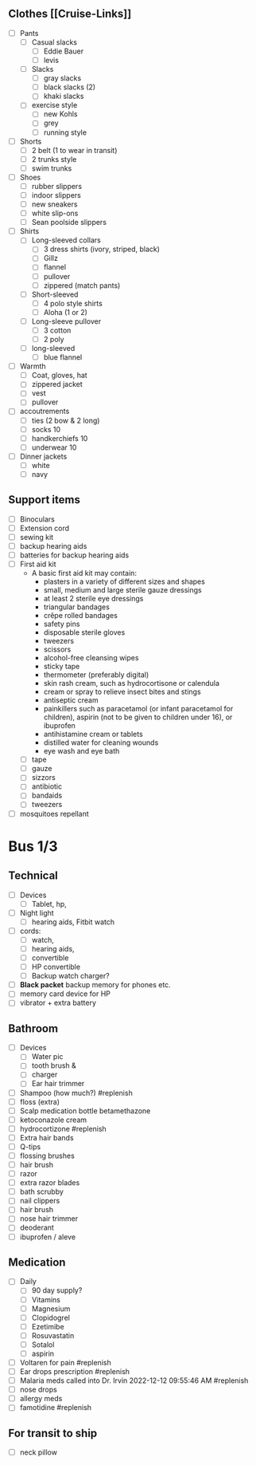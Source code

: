 ## Clothes [[Cruise-Links]]
- [ ] Pants
	- [ ] Casual slacks
		- [ ] Eddie Bauer
		- [ ] levis 
	- [ ] Slacks
		- [ ] gray slacks
		- [ ] black slacks (2)
		- [ ] khaki slacks
	- [ ] exercise style
		- [ ] new Kohls
		- [ ] grey
		- [ ] running style
- [ ] Shorts
	- [ ] 2 belt (1 to wear in transit)
	- [ ] 2 trunks style
	- [ ] swim trunks
- [ ] Shoes
	- [ ] rubber slippers
	- [ ] indoor slippers
	- [ ] new sneakers
	- [ ] white slip-ons
	- [ ] Sean poolside slippers
- [ ] Shirts
	- [ ] Long-sleeved collars
		- [ ] 3 dress shirts (ivory, striped, black)
		- [ ] Gillz
		- [ ] flannel
		- [ ] pullover
		- [ ] zippered (match pants)
	- [ ] Short-sleeved
		- [ ] 4 polo style shirts
		- [ ] Aloha (1 or 2)
	- [ ] Long-sleeve pullover
		- [ ] 3 cotton
		- [ ] 2 poly
	- [ ] long-sleeved
		- [ ] blue flannel
- [ ] Warmth
	- [ ] Coat, gloves, hat
	- [ ] zippered jacket
	- [ ] vest
	- [ ] pullover
- [ ] accoutrements
	- [ ] ties (2 bow & 2 long)
	- [ ] socks 10
	- [ ] handkerchiefs 10
	- [ ] underwear 10
- [ ] Dinner jackets
	- [ ] white
	- [ ] navy
## Support items
- [ ] Binoculars
- [ ] Extension cord 
- [ ] sewing kit
- [ ] backup hearing aids
- [ ] batteries for backup hearing aids
- [ ] First aid kit
	- A basic first aid kit may contain:
		- plasters in a variety of different sizes and shapes
		- small, medium and large sterile gauze dressings
		- at least 2 sterile eye dressings
		- triangular bandages
		- crêpe rolled bandages
		- safety pins
		- disposable sterile gloves
		- tweezers
		- scissors
		- alcohol-free cleansing wipes
		- sticky tape
		- thermometer (preferably digital)
		- skin rash cream, such as hydrocortisone or calendula
		- cream or spray to relieve insect bites and stings
		- antiseptic cream
		- painkillers such as paracetamol (or infant paracetamol for children), aspirin (not to be given to children under 16), or ibuprofen
		- antihistamine cream or tablets
		- distilled water for cleaning wounds
		- eye wash and eye bath
	- [ ] tape
	- [ ] gauze
	- [ ] sizzors
	- [ ] antibiotic
	- [ ] bandaids
	- [ ] tweezers
- [ ] mosquitoes repellant
# Bus 1/3
## Technical
- [ ] Devices
	- [ ] Tablet, hp,
- [ ] Night light
	- [ ] hearing aids, Fitbit watch
- [ ] cords: 
	- [ ] watch, 
	- [ ] hearing aids, 
	- [ ] convertible
	- [ ] HP convertible
	- [ ] Backup watch charger?
- [ ] **Black packet** backup memory for phones etc.
- [ ] memory card device for HP
- [ ] vibrator + extra battery 
## Bathroom
- [ ] Devices
	- [ ] Water pic
	- [ ] tooth brush & 
	- [ ] charger
	- [ ] Ear hair trimmer
- [ ] Shampoo (how much?) #replenish 
- [ ] floss (extra)
- [ ] Scalp medication bottle betamethazone
- [ ] ketoconazole cream
- [ ] hydrocortizone #replenish 
- [ ] Extra hair bands
- [ ] Q-tips
- [ ] flossing brushes
- [ ] hair brush
- [ ] razor 
- [ ] extra razor blades
- [ ] bath scrubby
- [ ] nail clippers
- [ ] hair brush
- [ ] nose hair trimmer
- [ ] deoderant
- [ ] ibuprofen / aleve
## Medication
- [ ] Daily
	- [ ] 90 day supply?
	- [ ] Vitamins
	- [ ] Magnesium
	- [ ] Clopidogrel
	- [ ] Ezetimibe
	- [ ] Rosuvastatin
	- [ ] Sotalol
	- [ ] aspirin
- [ ] Voltaren for pain #replenish
- [ ] Ear drops prescription #replenish
- [ ] Malaria meds called into Dr. Irvin 2022-12-12 09:55:46 AM #replenish 
- [ ] nose drops
- [ ] allergy meds
- [ ] famotidine #replenish 

## For transit to ship
- [ ] neck pillow